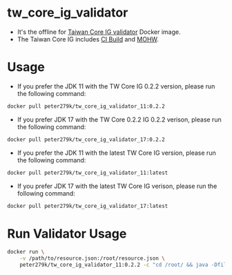 # tw_core_ig_validator

- It's the offline for [Taiwan Core IG validator](https://twcore.mohw.gov.tw/ig/twcore) Docker image.
- The Taiwan Core IG includes [CI Build](https://twcore.mohw.gov.tw/ig/twcore) and [MOHW](https://twcore.mohw.gov.tw/ig/twcore).

# Usage

- If you prefer the JDK 11 with the TW Core IG 0.2.2 version, please run the following command:

```sh
docker pull peter279k/tw_core_ig_validator_11:0.2.2
```

- If you prefer JDK 17 with the TW Core 0.2.2 IG 0.2.2 verison, please run the following command:

```sh
docker pull peter279k/tw_core_ig_validator_17:0.2.2
```

- If you prefer the JDK 11 with the latest TW Core IG version, please run the following command:

```sh
docker pull peter279k/tw_core_ig_validator_11:latest
```

- If you prefer JDK 17 with the latest TW Core IG verison, please run the following command:

```sh
docker pull peter279k/tw_core_ig_validator_17:latest
```

# Run Validator Usage

```sh
docker run \
    -v /path/to/resource.json:/root/resource.json \
    peter279k/tw_core_ig_validator_11:0.2.2 -c "cd /root/ && java -Dfile.encoding=UTF-8 -jar validator_cli.jar ./resource.json -version 4.0 -ig tw.gov.mohw.twcore"
```
